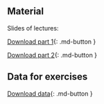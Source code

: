 ## Material

Slides of lectures:

[Download part 1](assets/pdf/EA_122021_TW.pdf){: .md-button }

[Download part 2](assets/pdf/EA_122021_ID.PDF){: .md-button }


## Data for exercises
[Download data](assets/exercises/data.zip){: .md-button }


<!-- This is commented text -->
<!-- [Download part 2](../assets/pdfs/EA_122021_TW.pdf){: .md-button } -->


